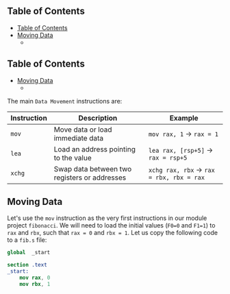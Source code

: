 ## Table of Contents

  - [Table of Contents](#Table\of\Contents)
  - [Moving Data](#Moving\Data)
      - [](#)

## Table of Contents

  - [Moving Data](#Moving\Data)
      - [](#)


The main `Data Movement` instructions are:

|Instruction|Description|Example|
|---|---|---|
|`mov`|Move data or load immediate data|`mov rax, 1` -> `rax = 1`|
|`lea`|Load an address pointing to the value|`lea rax, [rsp+5]` -> `rax = rsp+5`|
|`xchg`|Swap data between two registers or addresses|`xchg rax, rbx` -> `rax = rbx, rbx = rax`|


## Moving Data

Let's use the `mov` instruction as the very first instructions in our module project `fibonacci`. We will need to load the initial values (`F0=0` and `F1=1`) to `rax` and `rbx`, such that `rax = 0` and `rbx = 1`. Let us copy the following code to a `fib.s` file:

```nasm
global  _start

section .text
_start:
    mov rax, 0
    mov rbx, 1
```


#### 
